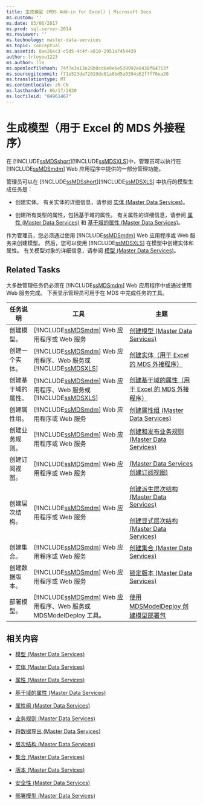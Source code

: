 ```yaml
---
title: 生成模型 (MDS Add-in for Excel) | Microsoft Docs
ms.custom: ''
ms.date: 03/06/2017
ms.prod: sql-server-2014
ms.reviewer: ''
ms.technology: master-data-services
ms.topic: conceptual
ms.assetid: 8ae26ec3-c5d5-4c4f-a810-2951a7454439
author: lrtoyou1223
ms.author: lle
ms.openlocfilehash: 74f7e3a13e28b0cd6e9e6e539992e0430f64753f
ms.sourcegitcommit: f71e523da72019de81a8bd5a0394a62f7f76ea20
ms.translationtype: MT
ms.contentlocale: zh-CN
ms.lasthandoff: 06/17/2020
ms.locfileid: "84961467"
---
```

# <a name="building-a-model-mds-add-in-for-excel"></a>生成模型（用于 Excel 的 MDS 外接程序）
  在 [!INCLUDE[ssMDSshort](../../includes/ssmdsshort-md.md)][!INCLUDE[ssMDSXLS](../../includes/ssmdsxls-md.md)]中，管理员可以执行在 [!INCLUDE[ssMDSmdm](../../includes/ssmdsmdm-md.md)] Web 应用程序中提供的一部分管理功能。  
  
 管理员可以在 [!INCLUDE[ssMDSshort](../../includes/ssmdsshort-md.md)][!INCLUDE[ssMDSXLS](../../includes/ssmdsxls-md.md)] 中执行的模型生成任务是：  
  
-   创建实体。 有关实体的详细信息，请参阅 [实体 (Master Data Services)](../entities-master-data-services.md)。  
  
-   创建所有类型的属性，包括基于域的属性。 有关属性的详细信息，请参阅 [属性 (Master Data Services)](../attributes-master-data-services.md) 和 [基于域的属性 (Master Data Services)](../domain-based-attributes-master-data-services.md)。  
  
 作为管理员，您必须通过使用 [!INCLUDE[ssMDSmdm](../../includes/ssmdsmdm-md.md)] Web 应用程序或 Web 服务来创建模型。 然后，您可以使用 [!INCLUDE[ssMDSXLS](../../includes/ssmdsxls-md.md)] 在模型中创建实体和属性。 有关模型对象的详细信息，请参阅 [模型 (Master Data Services)](../models-master-data-services.md)。  
  
## <a name="related-tasks"></a>Related Tasks  
 大多数管理任务仍必须在 [!INCLUDE[ssMDSmdm](../../includes/ssmdsmdm-md.md)] Web 应用程序中或通过使用 Web 服务完成。 下表显示管理员可用于在 MDS 中完成任务的工具。  
  
|任务说明|工具|主题|  
|----------------------|----------|-----------|  
|创建模型。|[!INCLUDE[ssMDSmdm](../../includes/ssmdsmdm-md.md)] Web 应用程序或 Web 服务|[创建模型 (Master Data Services)](../create-a-model-master-data-services.md)|  
|创建一个实体。|[!INCLUDE[ssMDSmdm](../../includes/ssmdsmdm-md.md)] Web 应用程序、Web 服务或 [!INCLUDE[ssMDSXLS](../../includes/ssmdsxls-md.md)]|[创建实体（用于 Excel 的 MDS 外接程序）](create-an-entity-mds-add-in-for-excel.md)|  
|创建基于域的属性。|[!INCLUDE[ssMDSmdm](../../includes/ssmdsmdm-md.md)] Web 应用程序、Web 服务或 [!INCLUDE[ssMDSXLS](../../includes/ssmdsxls-md.md)]|[创建基于域的属性（用于 Excel 的 MDS 外接程序）](create-a-domain-based-attribute-mds-add-in-for-excel.md)|  
|创建属性组。|[!INCLUDE[ssMDSmdm](../../includes/ssmdsmdm-md.md)] Web 应用程序或 Web 服务|[创建属性组 (Master Data Services)](../create-an-attribute-group-master-data-services.md)|  
|创建业务规则。|[!INCLUDE[ssMDSmdm](../../includes/ssmdsmdm-md.md)] Web 应用程序或 Web 服务|[创建和发布业务规则 (Master Data Services)](../create-and-publish-a-business-rule-master-data-services.md)|  
|创建订阅视图。|[!INCLUDE[ssMDSmdm](../../includes/ssmdsmdm-md.md)] Web 应用程序或 Web 服务|[&#40;Master Data Services 创建订阅视图&#41;](../create-a-subscription-view-to-export-data-master-data-services.md)|  
|创建层次结构。|[!INCLUDE[ssMDSmdm](../../includes/ssmdsmdm-md.md)] Web 应用程序或 Web 服务|[创建派生层次结构 (Master Data Services)](../create-a-derived-hierarchy-master-data-services.md)<br /><br /> [创建显式层次结构 (Master Data Services)](../create-an-explicit-hierarchy-master-data-services.md)|  
|创建集合。|[!INCLUDE[ssMDSmdm](../../includes/ssmdsmdm-md.md)] Web 应用程序或 Web 服务|[创建集合 (Master Data Services)](../create-a-collection-master-data-services.md)|  
|创建数据版本。|[!INCLUDE[ssMDSmdm](../../includes/ssmdsmdm-md.md)] Web 应用程序或 Web 服务|[锁定版本 (Master Data Services)](../lock-a-version-master-data-services.md)|  
|部署模型。|[!INCLUDE[ssMDSmdm](../../includes/ssmdsmdm-md.md)] Web 应用程序、Web 服务或 MDSModelDeploy 工具。|[使用 MDSModelDeploy 创建模型部署包](../create-a-model-deployment-package-by-using-mdsmodeldeploy.md)|  
  
## <a name="related-content"></a>相关内容  
  
-   [模型 (Master Data Services)](../models-master-data-services.md)  
  
-   [实体 (Master Data Services)](../entities-master-data-services.md)  
  
-   [属性 (Master Data Services)](../attributes-master-data-services.md)  
  
-   [基于域的属性 (Master Data Services)](../domain-based-attributes-master-data-services.md)  
  
-   [属性组 (Master Data Services)](../attribute-groups-master-data-services.md)  
  
-   [业务规则 (Master Data Services)](../business-rules-master-data-services.md)  
  
-   [将数据导出 &#40;Master Data Services&#41;](../overview-exporting-data-master-data-services.md)  
  
-   [层次结构 (Master Data Services)](../hierarchies-master-data-services.md)  
  
-   [集合 (Master Data Services)](../collections-master-data-services.md)  
  
-   [版本 (Master Data Services)](../versions-master-data-services.md)  
  
-   [安全性 (Master Data Services)](../security-master-data-services.md)  
  
-   [部署模型 (Master Data Services)](../deploying-models-master-data-services.md)  
  
  
